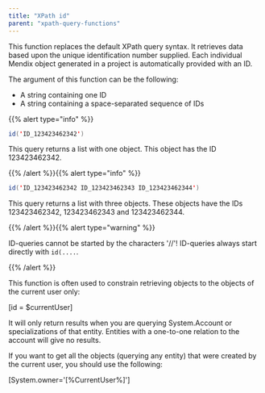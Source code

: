 ```yaml
---
title: "XPath id"
parent: "xpath-query-functions"
---
```


This function replaces the default XPath query syntax. It retrieves data based upon the unique identification number supplied. Each individual Mendix object generated in a project is automatically provided with an ID.

The argument of this function can be the following:

* A string containing one ID
* A string containing a space-separated sequence of IDs

{{% alert type="info" %}}

```java
id('ID_123423462342')
```

This query returns a list with one object. This object has the ID 123423462342.

{{% /alert %}}{{% alert type="info" %}}

```java
id('ID_123423462342 ID_123423462343 ID_123423462344')
```

This query returns a list with three objects. These objects have the IDs 123423462342, 123423462343 and 123423462344.

{{% /alert %}}{{% alert type="warning" %}}

ID-queries cannot be started by the characters '//'! ID-queries always start directly with `id(....`.

{{% /alert %}}

This function is often used to constrain retrieving objects to the objects of the current user only:

[id = $currentUser]

It will only return results when you are querying System.Account or specializations of that entity. Entities with a one-to-one relation to the account will give no results.

If you want to get all the objects (querying any entity) that were created by the current user, you should use the following:

[System.owner='[%CurrentUser%]']
